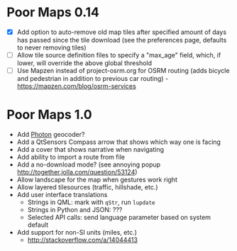 Poor Maps 0.14
==============

 * [X] Add option to auto-remove old map tiles after specified amount
       of days has passed since the tile download (see the preferences
       page, defaults to never removing tiles)
 * [ ] Allow tile source definition files to specify a "max_age" field,
       which, if lower, will override the above global threshold
 * [ ] Use Mapzen instead of project-osrm.org for OSRM routing (adds
       bicycle and pedestrian in addition to previous car routing)
       - <https://mapzen.com/blog/osrm-services>

Poor Maps 1.0
=============

 * Add [Photon](http://photon.komoot.de/) geocoder?
 * Add a QtSensors Compass arrow that shows which way one is facing
 * Add a cover that shows narrative when navigating
 * Add ability to import a route from file
 * Add a no-download mode? (see annoying popup
   <http://together.jolla.com/question/53124>)
 * Allow landscape for the map when gestures work right
 * Allow layered tilesources (traffic, hillshade, etc.)
 * Add user interface translations
   - Strings in QML: mark with `qStr`, run `lupdate`
   - Strings in Python and JSON: ???
   - Selected API calls: send language parameter based on system default
 * Add support for non-SI units (miles, etc.)
   - <http://stackoverflow.com/a/14044413>
